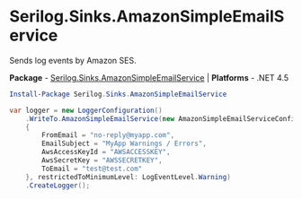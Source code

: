 # Serilog.Sinks.AmazonSimpleEmailService

Sends log events by Amazon SES.

**Package** - [Serilog.Sinks.AmazonSimpleEmailService](https://www.nuget.org/packages/Serilog.Sinks.AmazonSimpleEmailService)
| **Platforms** - .NET 4.5

```powershell
Install-Package Serilog.Sinks.AmazonSimpleEmailService
```

```csharp
var logger = new LoggerConfiguration()
	.WriteTo.AmazonSimpleEmailService(new AmazonSimpleEmailServiceConfig
    {
        FromEmail = "no-reply@myapp.com",
        EmailSubject = "MyApp Warnings / Errors",
        AwsAccessKeyId = "AWSACCESSKEY",
        AwsSecretKey = "AWSSECRETKEY",
        ToEmail = "test@test.com"
    }, restrictedToMinimumLevel: LogEventLevel.Warning)
    .CreateLogger();
```

